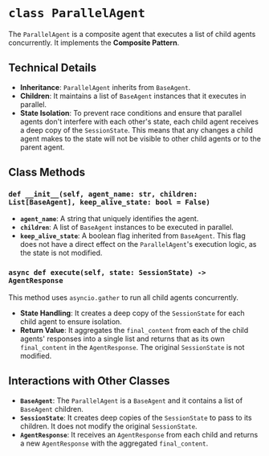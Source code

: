 # `class ParallelAgent`

The `ParallelAgent` is a composite agent that executes a list of child agents concurrently. It implements the **Composite Pattern**.

## Technical Details

-   **Inheritance**: `ParallelAgent` inherits from `BaseAgent`.
-   **Children**: It maintains a list of `BaseAgent` instances that it executes in parallel.
-   **State Isolation**: To prevent race conditions and ensure that parallel agents don't interfere with each other's state, each child agent receives a deep copy of the `SessionState`. This means that any changes a child agent makes to the state will not be visible to other child agents or to the parent agent.

## Class Methods

### `def __init__(self, agent_name: str, children: List[BaseAgent], keep_alive_state: bool = False)`

-   **`agent_name`**: A string that uniquely identifies the agent.
-   **`children`**: A list of `BaseAgent` instances to be executed in parallel.
-   **`keep_alive_state`**: A boolean flag inherited from `BaseAgent`. This flag does not have a direct effect on the `ParallelAgent`'s execution logic, as the state is not modified.

### `async def execute(self, state: SessionState) -> AgentResponse`

This method uses `asyncio.gather` to run all child agents concurrently.

-   **State Handling**: It creates a deep copy of the `SessionState` for each child agent to ensure isolation.
-   **Return Value**: It aggregates the `final_content` from each of the child agents' responses into a single list and returns that as its own `final_content` in the `AgentResponse`. The original `SessionState` is not modified.

## Interactions with Other Classes

-   **`BaseAgent`**: The `ParallelAgent` is a `BaseAgent` and it contains a list of `BaseAgent` children.
-   **`SessionState`**: It creates deep copies of the `SessionState` to pass to its children. It does not modify the original `SessionState`.
-   **`AgentResponse`**: It receives an `AgentResponse` from each child and returns a new `AgentResponse` with the aggregated `final_content`.